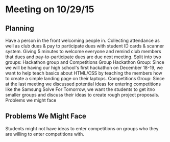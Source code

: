 # Meeting on 10/29/15

## Planning
Have a person in the front welcoming people in.
Collecting attendance as well as club dues & pay to participate dues with student ID cards & scanner system.
Giving 5 minutes to welcome everyone and remind club members that dues and pay-to-participate dues are due next meeting.
Split into two groups: Hackathon group and Competitions Group
Hackathon Group: Since we will be having our high school's first hackathon on December 18-19, we want to help teach basics about HTML/CSS by teaching the members how to create a simple landing page on their laptops.
Competitions Group: Since at the last meeting we discussed potential ideas for entering competitions like the Samsung Solve For Tomorrow, we want the students to get itno smaller groups and discuss their ideas to create rough project proposals.
Problems we might face

## Problems We Might Face
Students might not have ideas to enter competitions on groups who they are willing to enter competitions with.
